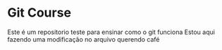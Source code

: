 # Git Course
Este é um repositorio teste para ensinar como o git funciona
Estou aqui fazendo uma modificação no arquivo
querendo café
